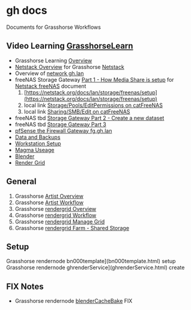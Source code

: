 # gh docs
Documents for Grasshorse Workflows

## Video Learning [GrasshorseLearn](https://www.youtube.com/channel/UCmsVjwDg8Qc6NQbsAuXeh5A)
- Grasshorse Learning [Overview](https://youtu.be/NyJJvPpoafA)
- [Netstack Overview](https://youtu.be/fWCfG13xkaQ) for Grasshorse [Netstack](https://netstack.org/docs/)
- Overview of [network gh.lan](https://youtu.be/INU3BqtyBZQ)
- freeNAS Storage Gateway [Part 1 - How Media Share is setup](https://youtu.be/QW0eGZtrELs) for [Netstack freeNAS](https://netstack.org/docs/lan/storage/freenas/) document
    1. [https://netstack.org/docs/lan/storage/freenas/setup](https://netstack.org/docs/lan/storage/freenas/setup)
    2. local link [Storage/Pools/EditPermissions on catFreeNAS](http://192.168.252.2/ui/storage/pools/id/MediaVolume/dataset/permissions/MediaVolume%2FMedia)
    3. local link [Sharing/SMB/Edit on catFreeNAS](http://192.168.252.2/ui/sharing/smb/edit/1)
- freeNAS tbd [Storage Gateway Part 2 - Create a new dataset]()
- freeNAS tbd [Storage Gateway Part 3]()
- [pfSense the Firewall Gateway fg.gh.lan]()
- [Data and Backups]()
- [Workstation Setup]()
- [Magma Useage]()
- [Blender]()
- [Render Grid]()

## General
1. Grasshorse [Artist Overview](artistOverview.md)
2. Grasshorse [Artist Workflow](artestWorkflow.md)
3. Grasshorse [rendergrid Overview](overview.html)
4. Grasshorse [rendergrid Workflow](workflow.html)
5. Grasshorse [rendergrid Manage Grid](gridmanage.html)
6. Grasshorse [rendergrid Farm - Shared Storage](gridfarm.html)

## Setup
Grasshorse rendernode bn000template](bn000template.html) setup
Grasshorse rendernode ghrenderService](ghrenderService.html) create

## FIX Notes
- Grasshorse rendernode [blenderCacheBake](blenderCacheBake.html) FIX
